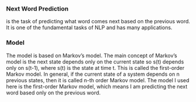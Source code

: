 
### Next Word Prediction 
is the task of predicting what word comes next based on the previous word. It is one of the fundamental tasks of NLP and has many applications.

### Model
The model is based on Markov’s model. The main concept of Markov’s model is the next state depends only on the current state 
so s(t) depends only on s(t-1), where s(t) is the state at time t. 
This is called the first-order Markov model. 
In general, if the current state of a system depends on n previous states, then it is called n-th order Markov model. 
The model I used here is the first-order Markov model, which means I am predicting the next word based only on the previous word.
